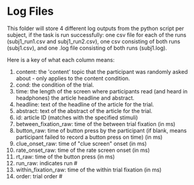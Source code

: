 # Log Files

This folder will store 4 different log outputs from the python script per subject, if the task is run successfully: one csv file for each of the runs (subj1_run1.csv and subj1_run2.csv),  one csv consisting of both runs (subj1.csv), and one .log file consisting of both runs (subj1.log).

Here is a key of what each column means:
1. content: the 'content' topic that the participant was randomly asked about - only applies to the content condition.<br>
2. cond: the condition of the trial.<br>
3. time: the length of the screen where participants read (and heard in headphones) the article headline and abstract.<br>
4. headline: text of the headline of the article for the trial.<br>
5. abstract: text of the abstract of the article for the trial.<br>
6. id: article ID (matches with the specified stimuli)<br>
7. between_fixation_raw: time of the between trial fixation (in ms)<br>
8. button_raw: time of button press by the participant (if blank, means participant failed to record a button press on time) (in ms)<br>
9. clue_onset_raw: time of "clue screen" onset (in ms)<br>
10. rate_onset_raw: time of the rate screen onset (in ms)<br>
11. rt_raw: time of the button press (in ms)<br>
12. run_raw: indicates run #<br>
13. within_fixation_raw: time of the within trial fixation (in ms)<br>
14. order: trial order #